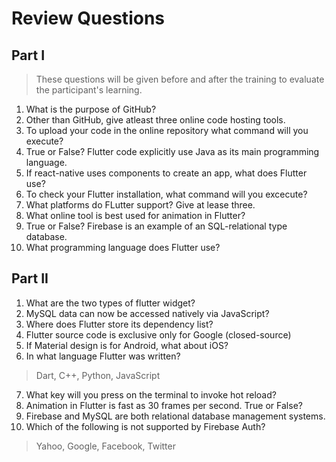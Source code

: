 # Review Questions

## Part I

> These questions will be given before and after the training to evaluate the participant's learning.

1. What is the purpose of GitHub?
2. Other than GitHub, give atleast three online code hosting tools.
3. To upload your code in the online repository what command will you execute?
4. True or False? Flutter code explicitly use Java as its main programming language. 
5. If react-native uses components to create an app, what does Flutter use?
6. To check your Flutter installation, what command will you excecute?
7. What platforms do FLutter support? Give at lease three.
8. What online tool is best used for animation in Flutter?
9. True or False? Firebase is an example of an SQL-relational type database.
10. What programming language does Flutter use?

## Part II

1. What are the two types of flutter widget?
2. MySQL data can now be accessed natively via JavaScript?
3. Where does Flutter store its dependency list?
4. Flutter source code is exclusive only for Google (closed-source)
5. If Material design is for Android, what about iOS?
6. In what language Flutter was written?
> Dart, C++, Python, JavaScript
7. What key will you press on the terminal to invoke hot reload?
8. Animation in Flutter is fast as 30 frames per second. True or False?
9. Firebase and MySQL are both relational database management systems.
10. Which of the following is not supported by Firebase Auth?
> Yahoo, Google, Facebook, Twitter
